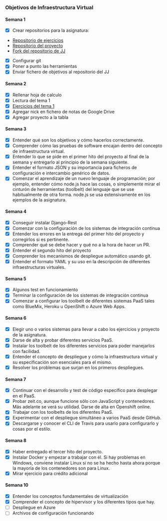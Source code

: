 ### Objetivos de Infraestructura Virtual

#### Semana 1

-   [x] Crear repositorios para la asignatura:
-   [Repositorio de ejercicios](https://github.com/AGCarlos/IV_1819_Ejercicios)  
-   [Repositorio del proyecto](https://github.com/AGCarlos/IV_1819_Proyecto)
-   [Fork del repositorio de JJ](https://github.com/AGCarlos/IV-18-19)
-   [x] Configurar git  
-   [x] Poner a punto las herramientas  
-   [x] Enviar fichero de objetivos al repositorio del JJ

#### Semana 2

-   [x] Rellenar hoja de calculo
-   [x] Lectura del tema 1
-   [x] [Ejercicios del tema 1](https://github.com/AGCarlos/IV_1819_Ejercicios/blob/master/Tema1.md)
-   [x] Agregar nick en fichero de notas de Google Drive
-   [x] Agregar proyecto a la tabla

#### Semana 3  

-   [x] Entender qué son los objetivos y cómo hacerlos correctamente.
-   [x] Comprender cómo las pruebas de software encajan dentro del concepto de infraestructura virtual.
-   [x] Entender lo que se pide en el primer hito del proyecto al final de la semana y entregarlo al principio de la semana siguiente.
-   [x] Entender el formato JSON y su importancia para ficheros de configuración e intercambio genérico de datos.
-   [x] Comenzar el aprendizaje de un nuevo lenguaje de programación; por ejemplo, entender cómo node.js hace las cosas, o simplemente mirar el cinturón de herramientas (toolbelt) del lenguaje que se use habitualmente de otra forma. node.js se usa extensivamente en los ejemplos de la asignatura.  

#### Semana 4
-   [x] Conseguir instalar Django-Rest
-   [x] Comenzar con la configuración de los sistemas de integración continua
-   [x] Entender los errores en la entrega del primer hito del proyecto y corregirlos si es pertinente.
 -   [x] Comprender qué se debe hacer y qué no a la hora de hacer un PR.
-   [x] Entender el segundo hito del proyecto
-   [x] Comprender los mecanismos de despliegue automático usando git.
-   [x] Entender el formato YAML y su uso en la descripción de diferentes infraestructuras virtuales.

#### Semana 5
-   [x] Algunos test en funcionamiento
-   [x] Terminar la configuración de los sistemas de integración continua
-   [x] Comenzar a configurar los toolbelt de diferentes sistemas PaaS tales como BlueMix, Heroku u OpenShift o Azure Web Apps.

#### Semana 6
-   [x] Elegir uno o varios sistemas para llevar a cabo los ejercicios y proyecto de la asignatura.
-   [x] Darse de alta y probar diferentes servicios PaaS.
-   [x] Instalar los toolbelt de los diferentes servicios para poder manejarlos con facilidad.
-   [x] Entender el concepto de despliegue y cómo la infraestructura virtual y su especificación son esenciales para el mismo.
-   [x] Resolver los problemas que surjan en los primeros despliegues.

#### Semana 7

-   [x] Continuar con el desarrollo y test de código específico para desplegar en el PaaS.
-   [x] Probar zeit.co, aunque funcione sólo con JavaScript y contenedores. Más adelante se verá su utilidad. Darse de alta en Openshift online.
-   [x] Trabajar con los toolbelts de los diferentes PaaS.
-   [x] Experimentar con el despliegue simultáneo a varios PaaS desde GitHub.
-   [x] Descargarse y conocer el CLI de Travis para usarlo para configurarlo y cosas por el estilo.

#### Semana 8

-   [x] Haber entregado el tercer hito del proyecto.
-   [x] Instalar Docker y empezar a trabajar con él. Si hay problemas en Windows, conviene instalar Linux si no se ha hecho hasta ahora porque la mayoría de los contenedores son para Linux.
-   [x] Mirar ejercicio para crédito adicional

#### Semana 10

-   [x] Entender los conceptos fundamentales de virtualización
-   [x] Comprender el concepto de hipervisor y los diferentes tipos que hay.
-   [ ] Despliegue en Azure
-   [ ] Archivos de configuración funcionando
